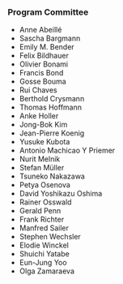 ### Program Committee

- Anne Abeillé
- Sascha Bargmann
- Emily M. Bender
- Felix Bildhauer
- Olivier Bonami
- Francis Bond
- Gosse Bouma
- Rui Chaves
- Berthold Crysmann
- Thomas Hoffmann
- Anke Holler
- Jong-Bok Kim
- Jean-Pierre Koenig
- Yusuke Kubota
- Antonio Machicao Y Priemer
- Nurit Melnik
- Stefan Müller
- Tsuneko Nakazawa
- Petya Osenova
- David Yoshikazu Oshima
- Rainer Osswald
- Gerald Penn
- Frank Richter
- Manfred Sailer
- Stephen Wechsler
- Elodie Winckel
- Shuichi Yatabe
- Eun-Jung Yoo
- Olga Zamaraeva
